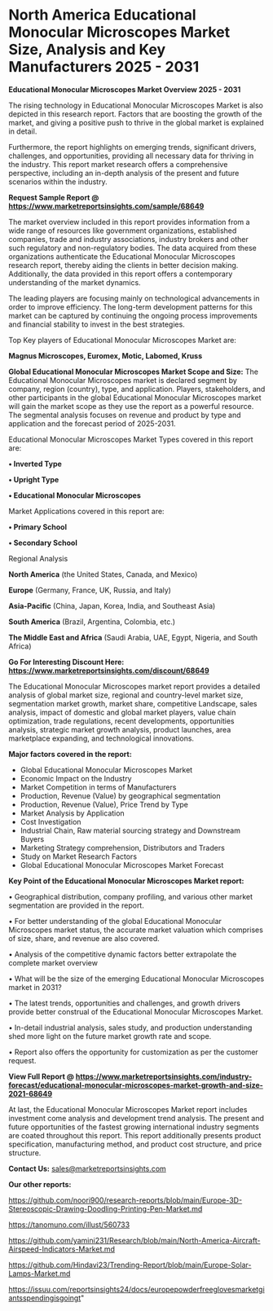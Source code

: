 # North America Educational Monocular Microscopes Market Size, Analysis and Key Manufacturers 2025 - 2031

<Strong> Educational Monocular Microscopes Market Overview 2025 - 2031</strong>

The rising technology in Educational Monocular Microscopes Market is also depicted in this research report. Factors that are boosting the growth of the market, and giving a positive push to thrive in the global market is explained in detail.

Furthermore, the report highlights on emerging trends, significant drivers, challenges, and opportunities, providing all necessary data for thriving in the industry. This report market research offers a comprehensive perspective, including an in-depth analysis of the present and future scenarios within the industry.

<strong>Request Sample Report @ <a href=https://www.marketreportsinsights.com/sample/68649>https://www.marketreportsinsights.com/sample/68649</a></strong>

The market overview included in this report provides information from a wide range of resources like government organizations, established companies, trade and industry associations, industry brokers and other such regulatory and non-regulatory bodies. The data acquired from these organizations authenticate the Educational Monocular Microscopes research report, thereby aiding the clients in better decision making. Additionally, the data provided in this report offers a contemporary understanding of the market dynamics.

The leading players are focusing mainly on technological advancements in order to improve efficiency. The long-term development patterns for this market can be captured by continuing the ongoing process improvements and financial stability to invest in the best strategies.

Top Key players of Educational Monocular Microscopes Market are:

<strong>Magnus Microscopes, Euromex, Motic, Labomed, Kruss</strong>

<strong><b>Global Educational Monocular Microscopes Market Scope and Size:</b></strong>
The Educational Monocular Microscopes market is declared segment by company, region (country), type, and application. Players, stakeholders, and other participants in the global Educational Monocular Microscopes market will gain the market scope as they use the report as a powerful resource. The segmental analysis focuses on revenue and product by type and application and the forecast period of 2025-2031.

Educational Monocular Microscopes Market Types covered in this report are:

<strong>• Inverted Type

• Upright Type

• Educational Monocular Microscopes</strong>

Market Applications covered in this report are:

<strong>• Primary School

• Secondary School</strong> 

Regional Analysis

<strong>North America</strong> (the United States, Canada, and Mexico)

<strong>Europe</strong> (Germany, France, UK, Russia, and Italy)

<strong>Asia-Pacific</strong> (China, Japan, Korea, India, and Southeast Asia)

<strong>South America</strong> (Brazil, Argentina, Colombia, etc.)

<strong>The Middle East and Africa</strong> (Saudi Arabia, UAE, Egypt, Nigeria, and South Africa)

<strong>Go For Interesting Discount Here: <a href=https://www.marketreportsinsights.com/discount/68649>https://www.marketreportsinsights.com/discount/68649</a></strong>

The Educational Monocular Microscopes market report provides a detailed analysis of global market size, regional and country-level market size, segmentation market growth, market share, competitive Landscape, sales analysis, impact of domestic and global market players, value chain optimization, trade regulations, recent developments, opportunities analysis, strategic market growth analysis, product launches, area marketplace expanding, and technological innovations.

<strong><b>Major factors covered in the report:</b></strong>
<ul>
  <li>Global Educational Monocular Microscopes Market </li>
  <li>Economic Impact on the Industry</li>
  <li>Market Competition in terms of Manufacturers</li>
  <li>Production, Revenue (Value) by geographical segmentation</li>
  <li>Production, Revenue (Value), Price Trend by Type</li>
  <li>Market Analysis by Application</li>
  <li>Cost Investigation</li>
  <li>Industrial Chain, Raw material sourcing strategy and Downstream Buyers</li>
  <li>Marketing Strategy comprehension, Distributors and Traders</li>
  <li>Study on Market Research Factors</li>
  <li>Global Educational Monocular Microscopes Market Forecast</li>
</ul>

<strong><b>Key Point of the Educational Monocular Microscopes Market report:</b></strong>

• Geographical distribution, company profiling, and various other market segmentation are provided in the report.

• For better understanding of the global Educational Monocular Microscopes market status, the accurate market valuation which comprises of size, share, and revenue are also covered.

• Analysis of the competitive dynamic factors better extrapolate the complete market overview

• What will be the size of the emerging Educational Monocular Microscopes market in 2031?

• The latest trends, opportunities and challenges, and growth drivers provide better construal of the Educational Monocular Microscopes Market.

• In-detail industrial analysis, sales study, and production understanding shed more light on the future market growth rate and scope.

• Report also offers the opportunity for customization as per the customer request.

<strong><b>View Full Report @ <a href=https://www.marketreportsinsights.com/industry-forecast/educational-monocular-microscopes-market-growth-and-size-2021-68649>https://www.marketreportsinsights.com/industry-forecast/educational-monocular-microscopes-market-growth-and-size-2021-68649</a></b></strong>


At last, the Educational Monocular Microscopes Market report includes investment come analysis and development trend analysis. The present and future opportunities of the fastest growing international industry segments are coated throughout this report. This report additionally presents product specification, manufacturing method, and product cost structure, and price structure.

<strong>Contact Us:</strong>
sales@marketreportsinsights.com

<strong>Our other reports:</strong>

<a href=https://github.com/noori900/research-reports/blob/main/Europe-3D-Stereoscopic-Drawing-Doodling-Printing-Pen-Market.md>https://github.com/noori900/research-reports/blob/main/Europe-3D-Stereoscopic-Drawing-Doodling-Printing-Pen-Market.md</a>

<a href=https://tanomuno.com/illust/560733>https://tanomuno.com/illust/560733</a>

<a href=https://github.com/yamini231/Research/blob/main/North-America-Aircraft-Airspeed-Indicators-Market.md>https://github.com/yamini231/Research/blob/main/North-America-Aircraft-Airspeed-Indicators-Market.md</a>

<a href=https://github.com/Hindavi23/Trending-Report/blob/main/Europe-Solar-Lamps-Market.md>https://github.com/Hindavi23/Trending-Report/blob/main/Europe-Solar-Lamps-Market.md</a>

<a href=https://issuu.com/reportsinsights24/docs/europepowderfreeglovesmarketgiantsspendingisgoingt>https://issuu.com/reportsinsights24/docs/europepowderfreeglovesmarketgiantsspendingisgoingt</a>"

